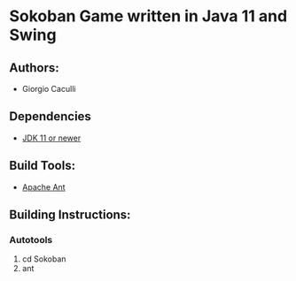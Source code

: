 # Sokoban Game written in Java 11 and Swing

## Authors:
- Giorgio Caculli

## Dependencies
- [JDK 11 or newer](https://www.oracle.com/be/java/technologies/javase/jdk11-archive-downloads.html)

## Build Tools:
- [Apache Ant](https://ant.apache.org/)

## Building Instructions:

### Autotools
1. cd Sokoban
2. ant

